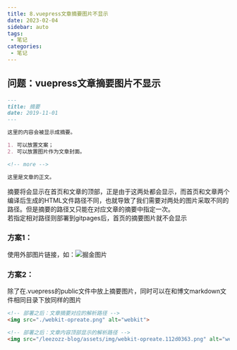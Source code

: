 ```yaml
---
title: 8.vuepress文章摘要图片不显示
date: 2023-02-04
sidebar: auto
tags:
 - 笔记
categories:
 - 笔记
---
```


## 问题：vuepress文章摘要图片不显示
```md
---
title: 摘要
date: 2019-11-01
---

这里的内容会被显示成摘要。

1. 可以放置文案；
2. 可以放置图片作为文章封面。

<!-- more -->

这里是文章的正文。
```

摘要将会显示在首页和文章的顶部，正是由于这两处都会显示，而首页和文章两个编译后生成的HTML文件路径不同，也就导致了我们需要对两处的图片采取不同的路径。但是摘要的路径又只能在对应文章的摘要中指定一次。<br />
若指定相对路径则部署到gitpages后，首页的摘要图片就不会显示 <br />

### 方案1：
使用外部图片链接，如：![掘金图片](https://p3-juejin.byteimg.com/tos-cn-i-k3u1fbpfcp/56bfbb1886834bbe8984575d039c053c~tplv-k3u1fbpfcp-zoom-in-crop-mark:4536:0:0:0.awebp?)
### 方案2：
除了在.vuepress的public文件中放上摘要图片，同时可以在和博文markdown文件相同目录下放同样的图片

``` html
<!-- 部署之后：文章摘要对应的解析路径 -->
<img src="./webkit-opreate.png" alt="webkit">

<!-- 部署之后：文章内容顶部显示的解析路径 -->
<img src="/leezozz-blog/assets/img/webkit-opreate.112d0363.png" alt="webkit" class="medium-zoom-image">
```
